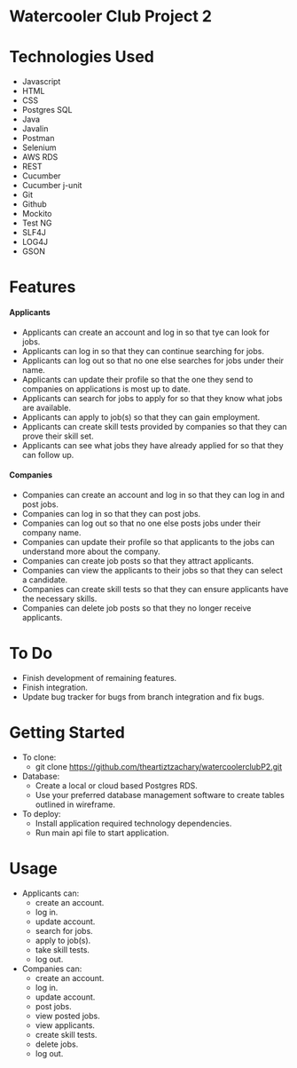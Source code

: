 # Watercooler Club Project 2

# Technologies Used
- Javascript
- HTML
- CSS
- Postgres SQL
- Java
- Javalin
- Postman
- Selenium
- AWS RDS
- REST
- Cucumber
- Cucumber j-unit
- Git
- Github
- Mockito
- Test NG
- SLF4J
- LOG4J
- GSON

# Features
#### Applicants
- Applicants can create an account and log in so that tye can look for jobs.
- Applicants can log in so that they can continue searching for jobs.
- Applicants can log out so that no one else searches for jobs under their name.
- Applicants can update their profile so that the one they send to companies on applications is most up to date.
- Applicants can search for jobs to apply for so that they know what jobs are available.
- Applicants can apply to job(s) so that they can gain employment.
- Applicants can create skill tests provided by companies so that they can prove their skill set.
- Applicants can see what jobs they have already applied for so that they can follow up.
#### Companies
- Companies can create an account and log in so that they can log in and post jobs.
- Companies can log in so that they can post jobs.
- Companies can log out so that no one else posts jobs under their company name.
- Companies can update their profile so that applicants to the jobs can understand more about the company.
- Companies can create job posts so that they attract applicants.
- Companies can view the applicants to their jobs so that they can select a candidate.
- Companies can create skill tests so that they can ensure applicants have the necessary skills.
- Companies can delete job posts so that they no longer receive applicants.


# To Do
- Finish development of remaining features.
- Finish integration.
- Update bug tracker for bugs from branch integration and fix bugs. 

# Getting Started
- To clone: 
  - git clone https://github.com/theartiztzachary/watercoolerclubP2.git 
- Database:
  - Create a local or cloud based Postgres RDS.
  - Use your preferred database management software to create tables outlined in wireframe.
- To deploy:
  - Install application required technology dependencies.
  - Run main api file to start application. 

# Usage 
- Applicants can:
  - create an account.
  - log in.
  - update account.
  - search for jobs.
  - apply to job(s).
  - take skill tests.
  - log out.
- Companies can:
  - create an account.
  - log in.
  - update account.
  - post jobs.
  - view posted jobs.
  - view applicants.
  - create skill tests.
  - delete jobs.
  - log out.